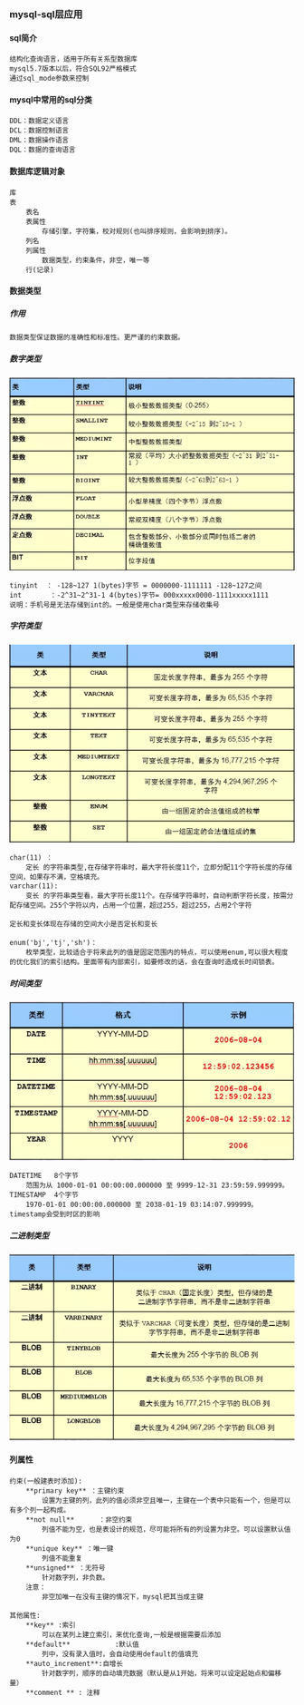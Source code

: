 ### mysql-sql层应用

#### sql简介

```
结构化查询语言，适用于所有关系型数据库
mysql5.7版本以后，符合SQL92严格模式
通过sql_mode参数来控制
```

#### mysql中常用的sql分类

```
DDL：数据定义语言
DCL：数据控制语言
DML：数据操作语言
DQL：数据的查询语言
```

#### 数据库逻辑对象

```
库
表
	表名
	表属性
		存储引擎，字符集，校对规则(也叫排序规则，会影响到排序)。
	列名
	列属性
		数据类型，约束条件，非空，唯一等
	行(记录)
```

#### 数据类型

##### 作用

```
数据类型保证数据的准确性和标准性。更严谨的约束数据。
```

##### 数字类型

![数字类型](./img/数字类型.png)

```
tinyint  ： -128~127 1(bytes)字节 = 0000000-1111111 -128~127之间
int       ：-2^31~2^31-1 4(bytes)字节= 000xxxxx0000-1111xxxxx1111 
说明：手机号是无法存储到int的。一般是使用char类型来存储收集号
```

##### 字符类型

![字符类型](./img/字符类型.png)

```
char(11) ：
	定长 的字符串类型,在存储字符串时，最大字符长度11个，立即分配11个字符长度的存储空间，如果存不满，空格填充。
varchar(11):
	变长 的字符串类型看，最大字符长度11个。在存储字符串时，自动判断字符长度，按需分配存储空间。255个字符以内，占用一个位置，超过255，超过255，占用2个字符
	
定长和变长体现在存储的空间大小是否定长和变长

enum('bj','tj','sh')：
	枚举类型，比较适合于将来此列的值是固定范围内的特点，可以使用enum,可以很大程度的优化我们的索引结构。里面带有内部索引，如要修改的话，会在查询时造成长时间锁表。
```

##### 时间类型

![事件类型](./img/时间类型.png)

```
DATETIME   8个字节
	范围为从 1000-01-01 00:00:00.000000 至 9999-12-31 23:59:59.999999。
TIMESTAMP  4个字节
	1970-01-01 00:00:00.000000 至 2038-01-19 03:14:07.999999。
timestamp会受到时区的影响
```

##### 二进制类型

![二进制类型](./img/二进制类型.png)

#### 列属性

```
约束(一般建表时添加):
	**primary key** ：主键约束
		设置为主键的列，此列的值必须非空且唯一，主键在一个表中只能有一个，但是可以有多个列一起构成。
	**not null**      ：非空约束
		列值不能为空，也是表设计的规范，尽可能将所有的列设置为非空。可以设置默认值为0
	**unique key** ：唯一键
		列值不能重复
	**unsigned** ：无符号
		针对数字列，非负数。
	注意：
		非空加唯一在没有主键的情况下，mysql把其当成主键

其他属性:
	**key** :索引
		可以在某列上建立索引，来优化查询,一般是根据需要后添加
	**default**           :默认值
		列中，没有录入值时，会自动使用default的值填充
	**auto_increment**:自增长
		针对数字列，顺序的自动填充数据（默认是从1开始，将来可以设定起始点和偏移量）
	**comment ** : 注释
```















